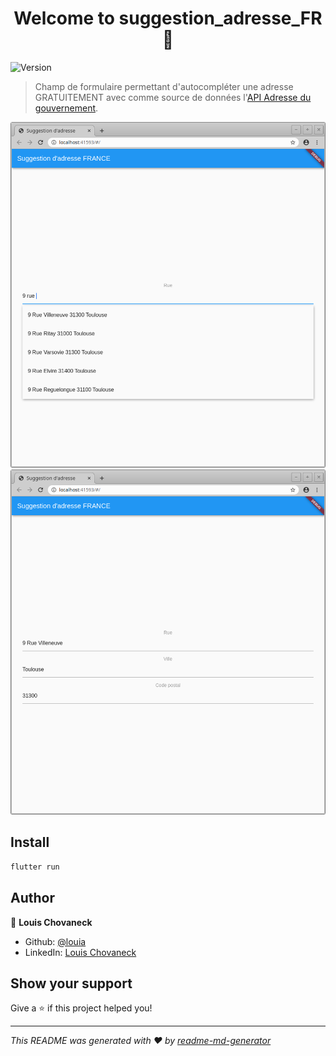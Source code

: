 <h1 align="center">Welcome to suggestion_adresse_FR 👋</h1>
<p>
  <img alt="Version" src="https://img.shields.io/badge/version-1.0.0-blue.svg?cacheSeconds=2592000" />
</p>

> Champ de formulaire permettant d'autocompléter une adresse GRATUITEMENT avec comme source de données l'[API Adresse du gouvernement](https://geo.api.gouv.fr/adresse).

<img src="img1.png"/>
<img src="img2.png"/>

## Install

```sh
flutter run
```

## Author

👤 **Louis Chovaneck**

* Github: [@louia](https://github.com/louia)
* LinkedIn: [Louis Chovaneck](https://linkedin.com/in/louis-chovaneck-434142172)

## Show your support

Give a ⭐️ if this project helped you!

***
_This README was generated with ❤️ by [readme-md-generator](https://github.com/kefranabg/readme-md-generator)_
